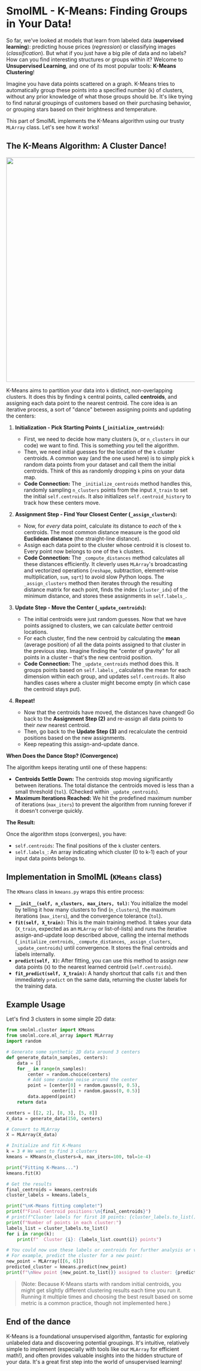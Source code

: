 # SmolML - K-Means: Finding Groups in Your Data!

So far, we've looked at models that learn from labeled data (**supervised learning**): predicting house prices (*regression*) or classifying images (*classification*). But what if you just have a big pile of data and no labels? How can you find interesting structures or groups within it? Welcome to **Unsupervised Learning**, and one of its most popular tools: **K-Means Clustering**!

Imagine you have data points scattered on a graph. K-Means tries to automatically group these points into a specified number (`k`) of clusters, without any prior knowledge of what those groups should be. It's like trying to find natural groupings of customers based on their purchasing behavior, or grouping stars based on their brightness and temperature.

This part of SmolML implements the K-Means algorithm using our trusty `MLArray` class. Let's see how it works!

## The K-Means Algorithm: A Cluster Dance!

<div align="center">
  <img src="https://github.com/user-attachments/assets/1d85e199-e5d1-4ff0-a70b-e1d8ab970e13" width="600">
</div>

K-Means aims to partition your data into `k` distinct, non-overlapping clusters. It does this by finding `k` central points, called **centroids**, and assigning each data point to the nearest centroid. The core idea is an iterative process, a sort of "dance" between assigning points and updating the centers:

1.  **Initialization - Pick Starting Points (`_initialize_centroids`):**
    * First, we need to decide how many clusters (`k`, or `n_clusters` in our code) we want to find. This is something *you* tell the algorithm.
    * Then, we need initial guesses for the location of the `k` cluster centroids. A common way (and the one used here) is to simply pick `k` random data points from your dataset and call them the initial centroids. Think of this as randomly dropping `k` pins on your data map.
    * **Code Connection:** The `_initialize_centroids` method handles this, randomly sampling `n_clusters` points from the input `X_train` to set the initial `self.centroids`. It also initializes `self.centroid_history` to track how these centers move.

2.  **Assignment Step - Find Your Closest Center (`_assign_clusters`):**
    * Now, for *every* data point, calculate its distance to *each* of the `k` centroids. The most common distance measure is the good old **Euclidean distance** (the straight-line distance).
    * Assign each data point to the cluster whose centroid it is closest to. Every point now belongs to one of the `k` clusters.
    * **Code Connection:** The `_compute_distances` method calculates all these distances efficiently. It cleverly uses `MLArray`'s broadcasting and vectorized operations (`reshape`, subtraction, element-wise multiplication, `sum`, `sqrt`) to avoid slow Python loops. The `_assign_clusters` method then iterates through the resulting distance matrix for each point, finds the index (`cluster_idx`) of the minimum distance, and stores these assignments in `self.labels_`.

3.  **Update Step - Move the Center (`_update_centroids`):**
    * The initial centroids were just random guesses. Now that we have points assigned to clusters, we can calculate *better* centroid locations.
    * For each cluster, find the new centroid by calculating the **mean** (average position) of all the data points assigned to that cluster in the previous step. Imagine finding the "center of gravity" for all points in a cluster – that's the new centroid position.
    * **Code Connection:** The `_update_centroids` method does this. It groups points based on `self.labels_`, calculates the mean for each dimension within each group, and updates `self.centroids`. It also handles cases where a cluster might become empty (in which case the centroid stays put).

4.  **Repeat!**
    * Now that the centroids have moved, the distances have changed! Go back to the **Assignment Step (2)** and re-assign all data points to their *new* nearest centroid.
    * Then, go back to the **Update Step (3)** and recalculate the centroid positions based on the new assignments.
    * Keep repeating this assign-and-update dance.

**When Does the Dance Stop? (Convergence)**

The algorithm keeps iterating until one of these happens:
* **Centroids Settle Down:** The centroids stop moving significantly between iterations. The total distance the centroids moved is less than a small threshold (`tol`). (Checked within `_update_centroids`).
* **Maximum Iterations Reached:** We hit the predefined maximum number of iterations (`max_iters`) to prevent the algorithm from running forever if it doesn't converge quickly.

**The Result:**

Once the algorithm stops (converges), you have:
* `self.centroids`: The final positions of the `k` cluster centers.
* `self.labels_`: An array indicating which cluster (0 to k-1) each of your input data points belongs to.

## Implementation in SmolML (`KMeans` class)

The `KMeans` class in `kmeans.py` wraps this entire process:
* **`__init__(self, n_clusters, max_iters, tol)`:** You initialize the model by telling it how many clusters to find (`n_clusters`), the maximum iterations (`max_iters`), and the convergence tolerance (`tol`).
* **`fit(self, X_train)`:** This is the main training method. It takes your data (`X_train`, expected as an `MLArray` or list-of-lists) and runs the iterative assign-and-update loop described above, calling the internal methods (`_initialize_centroids`, `_compute_distances`, `_assign_clusters`, `_update_centroids`) until convergence. It stores the final centroids and labels internally.
* **`predict(self, X)`:** After fitting, you can use this method to assign *new* data points (`X`) to the nearest learned centroid (`self.centroids`).
* **`fit_predict(self, X_train)`:** A handy shortcut that calls `fit` and then immediately `predict` on the same data, returning the cluster labels for the training data.

## Example Usage

Let's find 3 clusters in some simple 2D data:

```python
from smolml.cluster import KMeans
from smolml.core.ml_array import MLArray
import random

# Generate some synthetic 2D data around 3 centers
def generate_data(n_samples, centers):
    data = []
    for _ in range(n_samples):
        center = random.choice(centers)
        # Add some random noise around the center
        point = [center[0] + random.gauss(0, 0.5),
                 center[1] + random.gauss(0, 0.5)]
        data.append(point)
    return data

centers = [[2, 2], [8, 3], [5, 8]]
X_data = generate_data(150, centers)

# Convert to MLArray
X = MLArray(X_data)

# Initialize and fit K-Means
k = 3 # We want to find 3 clusters
kmeans = KMeans(n_clusters=k, max_iters=100, tol=1e-4)

print("Fitting K-Means...")
kmeans.fit(X)

# Get the results
final_centroids = kmeans.centroids
cluster_labels = kmeans.labels_

print("\nK-Means fitting complete!")
print(f"Final Centroid positions:\n{final_centroids}")
# print(f"Cluster labels for first 10 points: {cluster_labels.to_list()[:10]}")
print(f"Number of points in each cluster:")
labels_list = cluster_labels.to_list()
for i in range(k):
    print(f"  Cluster {i}: {labels_list.count(i)} points")

# You could now use these labels or centroids for further analysis or visualization!
# For example, predict the cluster for a new point:
new_point = MLArray([[6, 6]])
predicted_cluster = kmeans.predict(new_point)
print(f"\nNew point {new_point.to_list()} assigned to cluster: {predicted_cluster.to_list()[0]}")
```

> (Note: Because K-Means starts with random initial centroids, you might get slightly different clustering results each time you run it. Running it multiple times and choosing the best result based on some metric is a common practice, though not implemented here.)

## End of the dance

K-Means is a foundational unsupervised algorithm, fantastic for exploring unlabeled data and discovering potential groupings. It's intuitive, relatively simple to implement (especially with tools like our `MLArray` for efficient math!), and often provides valuable insights into the hidden structure of your data. It's a great first step into the world of unsupervised learning!
